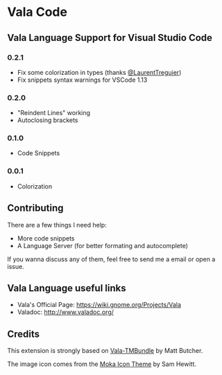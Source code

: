 # Vala Code
## Vala Language Support for Visual Studio Code 

### 0.2.1

- Fix some colorization in types (thanks [@LaurentTreguier](https://github.com/LaurentTreguier))
- Fix snippets syntax warnings for VSCode 1.13

### 0.2.0

- "Reindent Lines" working
- Autoclosing brackets

### 0.1.0

- Code Snippets

### 0.0.1

- Colorization 

## Contributing

There are a few things I need help:

- More code snippets
- A Language Server (for better formating and autocomplete)

If you wanna discuss any of them, feel free to send me a email or open a issue.

## Vala Language useful links

- Vala's Official Page: https://wiki.gnome.org/Projects/Vala
- Valadoc: http://www.valadoc.org/

## Credits

This extension is strongly based on [Vala-TMBundle](https://github.com/technosophos/Vala-TMBundle) by Matt Butcher.

The image icon comes from the [Moka Icon Theme](https://github.com/moka-project/moka-icon-theme) by Sam Hewitt.
